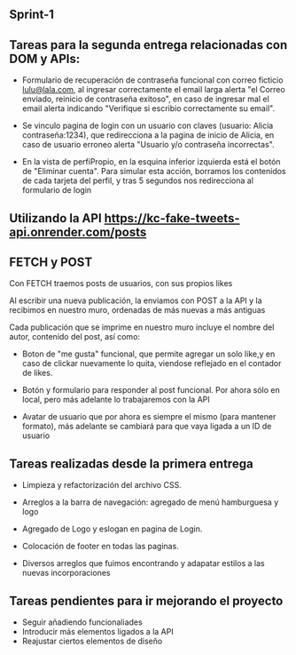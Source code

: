 ## Sprint-1

## Tareas para la segunda entrega relacionadas con DOM y APIs:

- Formulario de recuperación de contraseña funcional con correo ficticio lulu@lala.com, al ingresar correctamente
el email larga alerta "el Correo enviado, reinicio de contraseña exitoso", en caso de ingresar mal el email
alerta indicando "Verifique si escribio correctamente su email".

- Se vinculo pagina de login con un usuario con claves (usuario: Alicia contraseña:1234), que redirecciona
a la pagina de inicio de Alicia, en caso de usuario erroneo alerta "Usuario y/o contraseña incorrectas".

- En la vista de perfiPropio, en la esquina inferior izquierda está el botón de "Eliminar cuenta". Para simular esta acción, borramos los contenidos de cada tarjeta del perfil, y tras 5 segundos nos redirecciona al formulario de login



## Utilizando la API  https://kc-fake-tweets-api.onrender.com/posts
## FETCH y POST
Con FETCH traemos posts de usuarios, con sus propios likes

Al escribir una nueva publicación, la enviamos con POST a la API y la recibimos en nuestro muro, ordenadas de más nuevas a más antiguas


Cada publicación que se imprime en nuestro muro incluye el nombre del autor, contenido del post, así como:

- Boton de "me gusta" funcional, que permite agregar un solo like,y en caso de clickar nuevamente lo quita, viendose reflejado en el contador de likes.

- Botón y formulario para responder al post funcional. Por ahora sólo en local, pero más adelante lo trabajaremos con la API

- Avatar de usuario que por ahora es siempre el mismo (para mantener formato), más adelante se cambiará para que vaya ligada a un ID de usuario


## Tareas realizadas desde la primera entrega

- Limpieza y refactorización del archivo CSS.

- Arreglos a la barra de navegación: agregado de menú hamburguesa y  logo

- Agregado de Logo y eslogan en pagina de Login.

- Colocación de footer en todas las paginas.

- Diversos arreglos que fuimos encontrando y adapatar estilos a las nuevas incorporaciones


## Tareas pendientes para ir mejorando el proyecto

- Seguir añadiendo funcionaliades
- Introducir más elementos ligados a la API
- Reajustar ciertos elementos de diseño
